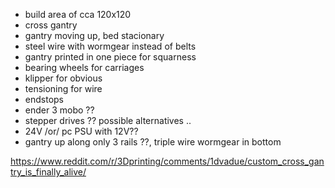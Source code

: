  - build area of cca 120x120
 - cross gantry
 - gantry moving up, bed stacionary
 - steel wire with wormgear instead of belts
 - gantry printed in one piece for squarness
 - bearing wheels for carriages
 - klipper for obvious
 - tensioning for wire
 - endstops
 - ender 3 mobo ??
 - stepper drives ?? possible alternatives ..
 - 24V /or/ pc PSU with 12V??
 - gantry up along only 3 rails ??, triple wire wormgear in bottom

https://www.reddit.com/r/3Dprinting/comments/1dvadue/custom_cross_gantry_is_finally_alive/
